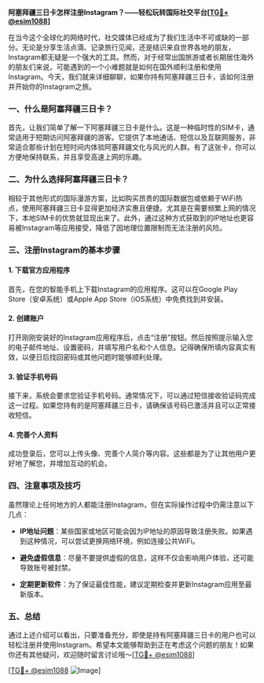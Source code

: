**阿塞拜疆三日卡怎样注册Instagram？——轻松玩转国际社交平台[[TG💪+ @esim1088](https://t.me/s/esim1088)]**

在当今这个全球化的网络时代，社交媒体已经成为了我们生活中不可或缺的一部分。无论是分享生活点滴、记录旅行见闻，还是结识来自世界各地的朋友，Instagram都无疑是一个强大的工具。然而，对于经常出国旅游或者长期居住海外的朋友们来说，可能遇到的一个小难题就是如何在国外顺利注册和使用Instagram。今天，我们就来详细聊聊，如果你持有阿塞拜疆三日卡，该如何注册并开始你的Instagram之旅。

### 一、什么是阿塞拜疆三日卡？

首先，让我们简单了解一下阿塞拜疆三日卡是什么。这是一种临时性的SIM卡，通常适用于短期访问阿塞拜疆的游客。它提供了本地通话、短信以及互联网服务，非常适合那些计划在短时间内体验阿塞拜疆文化与风光的人群。有了这张卡，你可以方便地保持联系，并且享受高速上网的乐趣。

### 二、为什么选择阿塞拜疆三日卡？

相较于其他形式的国际漫游方案，比如购买昂贵的国际数据包或依赖于WiFi热点，使用阿塞拜疆三日卡显得更加经济实惠且便捷。尤其是在需要频繁上网的情况下，本地SIM卡的优势就显现出来了。此外，通过这种方式获取到的IP地址也更容易被Instagram等应用接受，降低了因地理位置限制而无法注册的风险。

### 三、注册Instagram的基本步骤

#### 1. 下载官方应用程序
首先，在您的智能手机上下载Instagram的应用程序。这可以在Google Play Store（安卓系统）或Apple App Store（iOS系统）中免费找到并安装。

#### 2. 创建账户
打开刚刚安装好的Instagram应用程序后，点击“注册”按钮。然后按照提示输入您的电子邮件地址、设置密码，并填写用户名和个人信息。记得确保所填内容真实有效，以便日后找回密码或其他问题时能够顺利处理。

#### 3. 验证手机号码
接下来，系统会要求您验证手机号码。通常情况下，可以通过短信接收验证码完成这一过程。如果您持有的是阿塞拜疆三日卡，请确保该号码已激活并且可以正常接收短信。

#### 4. 完善个人资料
成功登录后，您可以上传头像、完善个人简介等内容。这些都是为了让其他用户更好地了解您，并增加互动的机会。

### 四、注意事项及技巧

虽然理论上任何地方的人都能注册Instagram，但在实际操作过程中仍需注意以下几点：

- **IP地址问题**：某些国家或地区可能会因为IP地址的原因导致注册失败。如果遇到这种情况，可以尝试更换网络环境，例如连接公共WiFi。
  
- **避免虚假信息**：尽量不要提供虚假的信息，这样不仅会影响用户体验，还可能导致账号被封禁。

- **定期更新软件**：为了保证最佳性能，建议定期检查并更新Instagram应用至最新版本。

### 五、总结

通过上述介绍可以看出，只要准备充分，即使是持有阿塞拜疆三日卡的用户也可以轻松注册并使用Instagram。希望本文能够帮助到正在考虑这个问题的朋友！如果你还有其他疑问，欢迎随时留言讨论哦～[[TG💪+ @esim1088](https://t.me/s/esim1088)]

[[TG💪+ @esim1088](https://t.me/s/esim1088) ![Image](https://i.postimg.cc/4NQfJmqS/Snipaste-2025-05-13-00-14-12.png)]